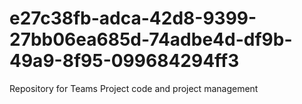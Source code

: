 # e27c38fb-adca-42d8-9399-27bb06ea685d-74adbe4d-df9b-49a9-8f95-099684294ff3
Repository for Teams Project code and project management
